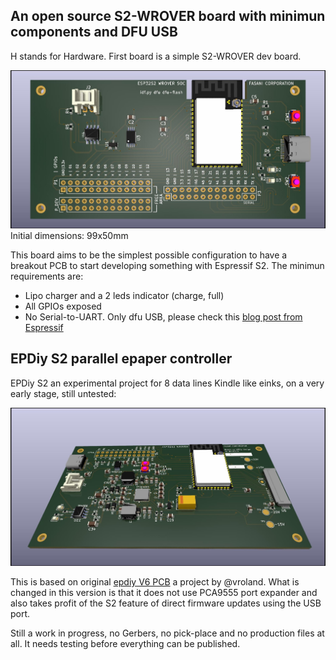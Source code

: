 ## An open source S2-WROVER board with minimun components and DFU USB

H stands for Hardware. First board is a simple S2-WROVER dev board.

![PCB preview](components/imgs/S2-Wrover-dev-pcb.jpg)
Initial dimensions:
99x50mm


This board aims to be the simplest possible configuration to have a breakout PCB to start developing something with Espressif S2.
The minimun requirements are:

- Lipo charger and a 2 leds indicator (charge, full)
- All GPIOs exposed
- No Serial-to-UART. Only dfu USB, please check this [blog post from Espressif](https://blog.espressif.com/dfu-using-the-native-usb-on-esp32-s2-for-flashing-the-firmware-b2c4af3335f1)


## EPDiy S2 parallel epaper controller

EPDiy S2 an experimental project for 8 data lines Kindle like einks, on a very early stage, still untested:

![EPDiy preview](components/imgs/S2.epdiy_v1-pcb.jpg)

This is based on original [epdiy V6 PCB](https://github.com/vroland/epdiy/tree/master/hardware/epaper-breakout) a project by @vroland. What is changed in this version is that it does not use PCA9555 port expander and also takes profit of the S2 feature of direct firmware updates using the USB port. 

Still a work in progress, no Gerbers, no pick-place and no production files at all. It needs testing before everything can be published.
